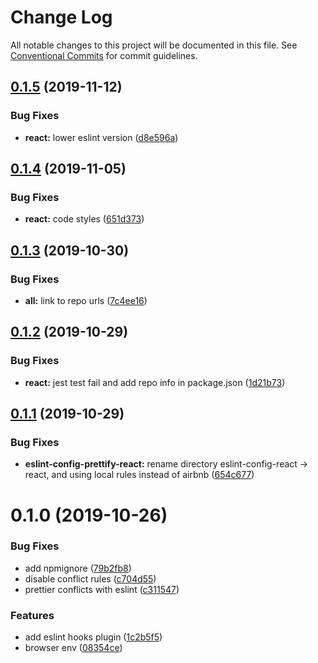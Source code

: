 # Change Log

All notable changes to this project will be documented in this file.
See [Conventional Commits](https://conventionalcommits.org) for commit guidelines.

## [0.1.5](https://github.com/devrsi0n/eslint-config/compare/v0.1.4...v0.1.5) (2019-11-12)


### Bug Fixes

* **react:** lower eslint version ([d8e596a](https://github.com/devrsi0n/eslint-config/commit/d8e596a57bc64e541854119d597155a87c29dab3))





## [0.1.4](https://github.com/devrsi0n/eslint-config/compare/v0.1.3...v0.1.4) (2019-11-05)


### Bug Fixes

* **react:** code styles ([651d373](https://github.com/devrsi0n/eslint-config/commit/651d37386c1e47ca68fe7777a117877e0ef624b4))





## [0.1.3](https://github.com/devrsi0n/eslint-config/compare/v0.1.2...v0.1.3) (2019-10-30)


### Bug Fixes

* **all:** link to repo urls ([7c4ee16](https://github.com/devrsi0n/eslint-config/commit/7c4ee16f5b911239fc61dab417f3a6227ef8ddbd))





## [0.1.2](https://github.com/devrsi0n/eslint-config-prettify/compare/v0.1.1...v0.1.2) (2019-10-29)


### Bug Fixes

* **react:** jest test fail and add repo info in package.json ([1d21b73](https://github.com/devrsi0n/eslint-config-prettify/commit/1d21b730daa113596d2ffdc8c6b600c62bcab679))





## [0.1.1](https://github.com/devrsi0n/eslint-config-prettify/compare/v0.1.0...v0.1.1) (2019-10-29)


### Bug Fixes

* **eslint-config-prettify-react:** rename directory eslint-config-react -> react, and using local rules instead of airbnb ([654c677](https://github.com/devrsi0n/eslint-config-prettify/commit/654c6777b14605d7a6853b8d601bea17fb1eae34))





# 0.1.0 (2019-10-26)


### Bug Fixes

* add npmignore ([79b2fb8](https://github.com/devrsi0n/eslint-config-prettify/commit/79b2fb8b4b55b367ebe029259435fc0b4dfabad9))
* disable conflict rules ([c704d55](https://github.com/devrsi0n/eslint-config-prettify/commit/c704d556f1a01934939b91cfc8825acebcd2fbe0))
* prettier conflicts with eslint ([c311547](https://github.com/devrsi0n/eslint-config-prettify/commit/c311547369456f743f6f021826def52bcb44132b))


### Features

* add eslint hooks plugin ([1c2b5f5](https://github.com/devrsi0n/eslint-config-prettify/commit/1c2b5f55d456d00e234afe3b3993ce07068791cb))
* browser env ([08354ce](https://github.com/devrsi0n/eslint-config-prettify/commit/08354ce0e7164b77768b46da480ff13578eef831))
